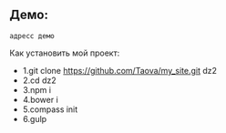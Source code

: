 ## Демо:
```
адресс демо
```

Как установить мой проект:
- 1.git clone https://github.com/Taova/my_site.git dz2
- 2.cd dz2
- 3.npm i
- 4.bower i
- 5.compass init
- 6.gulp

